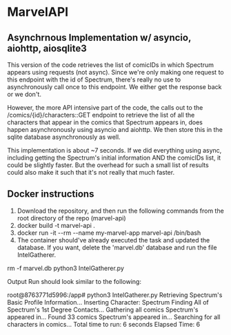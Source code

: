 # MarvelAPI 
## Asynchrnous Implementation w/ asyncio, aiohttp, aiosqlite3

This version of the code retrieves the list of comicIDs in which Spectrum appears using requests (not async). Since we're only making one request to this endpoint with the id of Spectrum, there's really no use to asynchronously call once to this endpoint. We either get the response back or we don't.

However, the more API intensive part of the code, the calls out to the /comics/{id}/characters::GET endpoint to retrieve the list of all the characters that appear in the comics that Spectrum appears in, does happen asynchronously using asyncio and aiohttp. We then store this in the sqlite database asynchronously as well.

This implementation is about ~7 seconds. If we did everything using async, including getting the Spectrum's initial information AND the comicIDs list, it could be slightly faster. But the overhead for such a small list of results could also make it such that it's not really that much faster.

## Docker instructions
1. Download the repository, and then run the following commands from the root directory of the repo (marvel-api)
2. docker build -t marvel-api .
3. docker run -it --rm --name my-marvel-app marvel-api /bin/bash
4. The container should've already executed the task and updated the database. If you want, delete the 'marvel.db' database and run the file IntelGatherer.

rm -f marvel.db
python3 IntelGatherer.py

Output Run should look similar to the following:

root@8763771d5996:/app# python3 IntelGatherer.py 
Retrieving Spectrum's Basic Profile Information...
Inserting Character: Spectrum
Finding All of Spectrum's 1st Degree Contacts...
Gathering all comics Spectrum's appeared in...
Found 33 comics Spectrum's appeared in...
Searching for all characters in comics...
Total time to run: 6 seconds
Elapsed Time: 6

